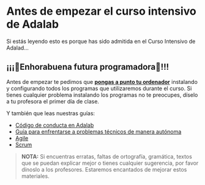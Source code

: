 # Antes de empezar el curso intensivo de Adalab

Si estás leyendo esto es porque has sido admitida en el Curso Intensivo de Adalad...

## ¡¡¡🎉Enhorabuena futura programadora🥳!!!

Antes de empezar te pedimos que [**pongas a punto tu ordenador**](../instalacion/instalacion_de_ordenadores.md) instalando y configurando todos los programas que utilizaremos durante el curso. Si tienes cualquier problema instalando los programas no te preocupes, díselo a tu profesora el primer día de clase.

Y también que leas nuestras guías:

- [Código de conducta en Adalab](codigo_de_conducta.md)
- [Guía para enfrentarse a problemas técnicos de manera autónoma](busqueda_de_soluciones.md)
- [Agile](agile.md)
- [Scrum](scrum.md)
<!-- - [Cómo trabajar en remoto](como_trabajar_en_remoto.md) -->

> **NOTA:** Si encuentras erratas, faltas de ortografía, gramática, textos que se puedan explicar mejor o tienes cualquier sugerencia, por favor dínoslo a los profesores. Estaremos encantados de mejorar estos materiales.
